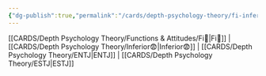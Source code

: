 ```yaml
---
{"dg-publish":true,"permalink":"/cards/depth-psychology-theory/fi-inferior/","created":"2023-01-05T12:02:02.686+01:00","updated":"2023-04-23T14:00:01.050+02:00"}
---
```


[[CARDS/Depth Psychology Theory/Functions & Attitudes/Fi🧭\|Fi🧭]] | [[CARDS/Depth Psychology Theory/Inferior😨\|Inferior😨]]  | [[CARDS/Depth Psychology Theory/ENTJ\|ENTJ]] | [[CARDS/Depth Psychology Theory/ESTJ\|ESTJ]]
